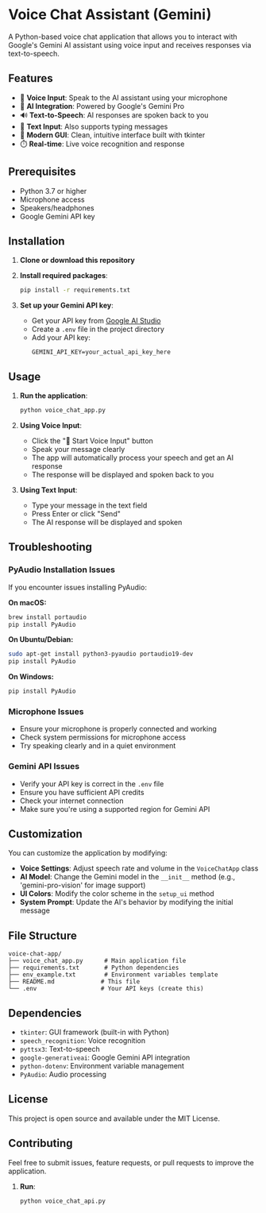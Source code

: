 # Voice Chat Assistant (Gemini)

A Python-based voice chat application that allows you to interact with Google's Gemini AI assistant using voice input and receives responses via text-to-speech.

## Features

- 🎤 **Voice Input**: Speak to the AI assistant using your microphone
- 🤖 **AI Integration**: Powered by Google's Gemini Pro
- 🔊 **Text-to-Speech**: AI responses are spoken back to you
- 💬 **Text Input**: Also supports typing messages
- 🎨 **Modern GUI**: Clean, intuitive interface built with tkinter
- ⏱️ **Real-time**: Live voice recognition and response

## Prerequisites

- Python 3.7 or higher
- Microphone access
- Speakers/headphones
- Google Gemini API key

## Installation

1. **Clone or download this repository**

2. **Install required packages**:
   ```bash
   pip install -r requirements.txt
   ```

3. **Set up your Gemini API key**:
   - Get your API key from [Google AI Studio](https://makersuite.google.com/app/apikey)
   - Create a `.env` file in the project directory
   - Add your API key:
     ```
     GEMINI_API_KEY=your_actual_api_key_here
     ```

## Usage

1. **Run the application**:
   ```bash
   python voice_chat_app.py
   ```

2. **Using Voice Input**:
   - Click the "🎤 Start Voice Input" button
   - Speak your message clearly
   - The app will automatically process your speech and get an AI response
   - The response will be displayed and spoken back to you

3. **Using Text Input**:
   - Type your message in the text field
   - Press Enter or click "Send"
   - The AI response will be displayed and spoken

## Troubleshooting

### PyAudio Installation Issues

If you encounter issues installing PyAudio:

**On macOS:**
```bash
brew install portaudio
pip install PyAudio
```

**On Ubuntu/Debian:**
```bash
sudo apt-get install python3-pyaudio portaudio19-dev
pip install PyAudio
```

**On Windows:**
```bash
pip install PyAudio
```

### Microphone Issues

- Ensure your microphone is properly connected and working
- Check system permissions for microphone access
- Try speaking clearly and in a quiet environment

### Gemini API Issues

- Verify your API key is correct in the `.env` file
- Ensure you have sufficient API credits
- Check your internet connection
- Make sure you're using a supported region for Gemini API

## Customization

You can customize the application by modifying:

- **Voice Settings**: Adjust speech rate and volume in the `VoiceChatApp` class
- **AI Model**: Change the Gemini model in the `__init__` method (e.g., 'gemini-pro-vision' for image support)
- **UI Colors**: Modify the color scheme in the `setup_ui` method
- **System Prompt**: Update the AI's behavior by modifying the initial message

## File Structure

```
voice-chat-app/
├── voice_chat_app.py      # Main application file
├── requirements.txt       # Python dependencies
├── env_example.txt        # Environment variables template
├── README.md             # This file
└── .env                  # Your API keys (create this)
```

## Dependencies

- `tkinter`: GUI framework (built-in with Python)
- `speech_recognition`: Voice recognition
- `pyttsx3`: Text-to-speech
- `google-generativeai`: Google Gemini API integration
- `python-dotenv`: Environment variable management
- `PyAudio`: Audio processing

## License

This project is open source and available under the MIT License.

## Contributing

Feel free to submit issues, feature requests, or pull requests to improve the application. 
1. **Run**:
   ```bash
   python voice_chat_api.py

